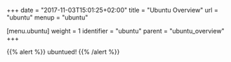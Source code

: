 +++
date = "2017-11-03T15:01:25+02:00"
title = "Ubuntu Overview"
url = "ubuntu"
menup = "ubuntu"

[menu.ubuntu]
  weight = 1
  identifier = "ubuntu"
  parent = "ubuntu_overview"
+++

{{% alert %}}
ubuntued!
{{% /alert %}}
